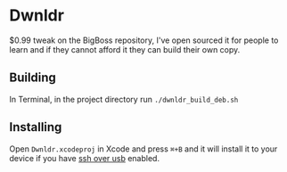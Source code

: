 # Dwnldr
$0.99 tweak on the BigBoss repository, I've open sourced it for people to learn and if they cannot afford it they can build their own copy.

## Building
In Terminal, in the project directory run
`./dwnldr_build_deb.sh`

## Installing
Open `Dwnldr.xcodeproj` in Xcode and press `⌘+B` and it will install it to your device if you have [ssh over usb](http://iphonedevwiki.net/index.php/SSH_Over_USB) enabled.
